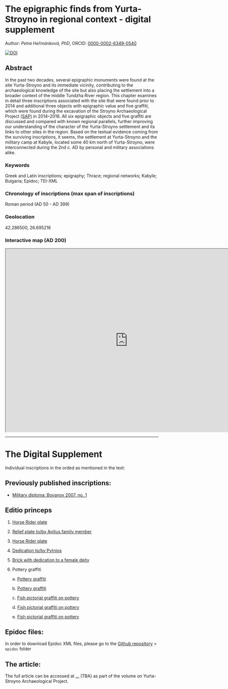 
# The epigraphic finds from Yurta-Stroyno in regional context - digital supplement

Author: *Petra Heřmánková, PhD*, ORCID: [0000-0002-6349-0540](https://orcid.org/0000-0002-6349-0540)

[![DOI](https://zenodo.org/badge/DOI/10.5281/zenodo.3903144.svg)](https://doi.org/10.5281/zenodo.3903144)


## Abstract
In the past two decades, several epigraphic monuments were found at the site Yurta-Stroyno and its immediate vicinity, contributing to the archaeological knowledge of the site but also placing the settlement into a broader context of the middle Tundzha River region. This chapter examines in detail three inscriptions associated with the site that were found prior to 2014 and additional three objects with epigraphic value and five graffiti, which were found during the excavation of the Stroyno Archaeological Project [(SAP)](https://ukar.ff.cuni.cz/cs/veda-a-vyzkum/projekty/balkan-a-egejska-oblast/strojno/) in 2014–2016. All six epigraphic objects and five graffiti are discussed and compared with known regional parallels, further improving our understanding of the character of the Yurta-Stroyno settlement and its links to other sites in the region. Based on the textual evidence coming from the surviving inscriptions, it seems, the settlement at Yurta-Stroyno and the military camp at Kabyle, located some 40 km north of Yurta-Stroyno, were interconnected during the 2nd c. AD by personal and military associations alike.

### Keywords
Greek and Latin inscriptions; epigraphy; Thrace; regional networks; Kabyle; Bulgaria; Epidoc; TEI-XML

### Chronology of inscriptions (max span of inscriptions)
Roman period (AD 50 - AD 399)

### Geolocation
42.286500, 26.695216

### Interactive map (AD 200)

<div align="center">
<iframe width="800" height="600" frameborder="1" src="https://petrajanouchova.carto.com/builder/a0145f9c-f772-41bc-ab69-75b298ccf398/embed"></iframe>
</div>

------------------
# The Digital Supplement

Individual inscriptions in the orded as mentioned in the text:

## Previously published inscriptions:

- [Military diploma: Boyanov 2007, no. 1](https://petrifiedvoices.github.io/stroyno-inscriptions/html/Boyanov2007_1.html)

## Editio princeps 

1. [Horse Rider plate](https://petrifiedvoices.github.io/stroyno-inscriptions/html/Hermankova2020_1.html)

2. [Relief plate to/by Avilius family member](https://petrifiedvoices.github.io/stroyno-inscriptions/html/Hermankova2020_2.html)

3. [Horse Rider plate](https://petrifiedvoices.github.io/stroyno-inscriptions/html/Hermankova2020_3.html)

4. [Dedication to/by Pytnios](https://petrifiedvoices.github.io/stroyno-inscriptions/html/Hermankova2020_4.html)

5. [Brick with dedication to a female deity](https://petrifiedvoices.github.io/stroyno-inscriptions/html/Hermankova2020_5.html)

6. Pottery graffiti
	
	a. [Pottery graffiti](https://petrifiedvoices.github.io/stroyno-inscriptions/html/Hermankova2020_6_a.html)

	b. [Pottery graffiti](https://petrifiedvoices.github.io/stroyno-inscriptions/html/Hermankova2020_6_b.html)

	c. [Fish pictorial graffiti on pottery](https://petrifiedvoices.github.io/stroyno-inscriptions/html/Hermankova2020_6_c.html)

	d. [Fish pictorial graffiti on pottery](https://petrifiedvoices.github.io/stroyno-inscriptions/html/Hermankova2020_6_d.html)
	
	e. [Fish pictorial graffiti on pottery](https://petrifiedvoices.github.io/stroyno-inscriptions/html/Hermankova2020_6_e.html)

## Epidoc files: 
In order to download Epidoc XML files, please go to the [Github repository](https://github.com/petrifiedvoices/stroyno-inscriptions) > ```epidoc``` folder

## The article: 
The full article can be accessed at [...]() (TBA) as part of the volume on Yurta-Stroyno Archaeological Project.


